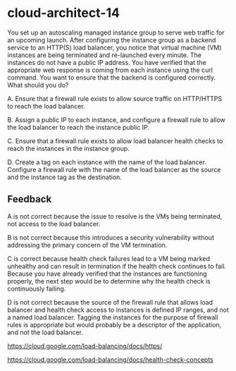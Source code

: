 # cloud-architect-14

You set up an autoscaling managed instance group to serve web traffic for an upcoming launch. After configuring the instance group as a backend service to an HTTP(S) load balancer, you notice that virtual machine (VM) instances are being terminated and re-launched every minute. The instances do not have a public IP address. You have verified that the appropriate web response is coming from each instance using the curl command. You want to ensure that the backend is configured correctly. What should you do?

A. Ensure that a firewall rule exists to allow source traffic on HTTP/HTTPS to reach the load balancer.

B. Assign a public IP to each instance, and configure a firewall rule to allow the load balancer to reach the instance public IP.

C. Ensure that a firewall rule exists to allow load balancer health checks to reach the instances in the instance group.

D. Create a tag on each instance with the name of the load balancer. Configure a firewall rule with the name of the load balancer as the source and the instance tag as the destination.

## Feedback

A is not correct because the issue to resolve is the VMs being terminated, not access to the load balancer.

B is not correct because this introduces a security vulnerability without addressing the primary concern of the VM termination.

C is correct because health check failures lead to a VM being marked unhealthy and can result in termination if the health check continues to fail. Because you have already verified that the instances are functioning properly, the next step would be to determine why the health check is continuously failing.

D is not correct because the source of the firewall rule that allows load balancer and health check access to instances is defined IP ranges, and not a named load balancer. Tagging the instances for the purpose of firewall rules is appropriate but would probably be a descriptor of the application, and not the load balancer.

https://cloud.google.com/load-balancing/docs/https/

https://cloud.google.com/load-balancing/docs/health-check-concepts
